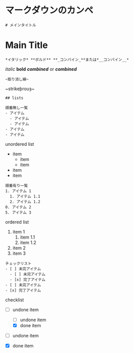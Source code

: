 # マークダウンのカンペ

```
# メインタイトル
```
# Main Title

```
*イタリック* **ボルド** **_コンバイン_**または*__コンバイン__*
```

*italic* **bold** **_combined_** or *__combined__*

```
~取り消し線~
```

~strikeþrouȝ~

```
## lists

順番無し一覧
- アイテム
  - アイテム
  - アイテム
- アイテム
- アイテム
```
unordered list
- item
  - item
  - item
- item
- item

```
順番有り一覧
1. アイテム 1
  1. アイテム 1.1
  2. アイテム 1.2
0. アイテム 2
5. アイテム 3
```

ordered list
1. item 1
   1. item 1.1
   2. item 1.2
0. item 2
5. item 3

```
チェックリスト
- [ ] 未完アイテム
  - [ ] 未完アイテム
  - [x] 完了アイテム
- [ ] 未完アイテム
- [x] 完了アイテム
```

checklist
- [ ] undone item
  - [ ] undone item
  - [x] done item
- [ ] undone item
- [x] done item

